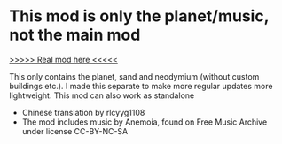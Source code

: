 # This mod is only the planet/music, not the main mod

[>>>>> Real mod here <<<<<](https://mods.factorio.com/mod/Moshine)

This only contains the planet, sand and neodymium (without custom buildings etc.). I made this separate to make more regular updates more lightweight.
This mod can also work as standalone

- Chinese translation by rlcyyg1108
- The mod includes music by Anemoia, found on Free Music Archive under license CC-BY-NC-SA